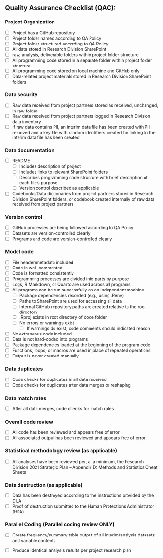 <!--- It is mandatory to fill complete the Quality Assurance Checklist (QAC) for all GitHub projects -->

## Quality Assurance Checklist (QAC):

<!--- Put an `x` in the box when a task has been completed or reviewed with the project research staff. -->
<!--- For any questions or concerns about the QAC, contact Research Deputy Directors Joshua Mallett or Sofia Nystrom -->

### Project Organization
- [ ] Project has a GitHub repository
- [ ] Project folder named according to QA Policy
- [ ] Project folder structured according to QA Policy
- [ ] All data stored in Research Division SharePoint
- [ ] raw, analysis, deliverable folders within project folder structure
- [ ] All programming code stored in a separate folder within project folder structure
- [ ] All programming code stored on local machine and GitHub only
- [ ] Data-related project materials stored in Research Division SharePoint folders

### Data security
- [ ] Raw data received from project partners stored as received, unchanged, in raw folder
- [ ] Raw data received from project partners logged in Research Division data inventory
- [ ] If raw data contains PII, an interim data file has been created with PII removed and a key file with random identifiers created for linking to the interim data file has been created

### Data documentation
- [ ] README
    - [ ] Includes description of project
    - [ ] Includes links to relevant SharePoint folders
    - [ ] Describes programming code structure with brief description of each file’s purpose
    - [ ] Version control described as applicable
- [ ] Codebooks/Data dictionaries from project partners stored in Research Division SharePoint folders, or codebook created internally of raw data received from project partners

### Version control
- [ ] GitHub processes are being followed according to QA Policy
- [ ] Datasets are version-controlled clearly
- [ ] Programs and code are version-controlled clearly

### Model code
- [ ] File header/metadata included
- [ ] Code is well-commented
- [ ] Code is formatted consistently
- [ ] Programming processes are divided into parts by purpose
- [ ] Logs, R Markdown, or Quarto are used across all programs
- [ ] All programs can be run successfully on an independent machine
    - [ ] Package dependencies recorded (e.g., using .Renv)
    - [ ] Paths to SharePoint are used for accessing all data
    - [ ] Internal GitHub repository paths are created relative to the root directory
    - [ ] .Rproj exists in root directory of code folder
    - [ ] No errors or warnings exist
        - [ ] If warnings do exist, code comments should indicated reason
- [ ] No extraneous code included
- [ ] Data is not hard-coded into programs
- [ ] Package dependencies loaded at the beginning of the program code
- [ ] Functions, loops, or macros are used in place of repeated operations
- [ ] Output is never created manually

### Data duplicates
- [ ] Code checks for duplicates in all data received
- [ ] Code checks for duplicates after data merges or reshaping

### Data match rates
- [ ] After all data merges, code checks for match rates

### Overall code review
- [ ] All code has been reviewed and appears free of error
- [ ] All associated output has been reviewed and appears free of error

### Statistical methodology review (as applicable)
- [ ] All analyses have been reviewed per, at a minimum, the Research Division 2021 Strategic Plan – Appendix D: Methods and Statistics Cheat Sheets

### Data destruction (as applicable)
- [ ] Data has been destroyed according to the instructions provided by the DUA
- [ ] Proof of destruction submitted to the Human Protections Administrator (HPA)

### Parallel Coding (Parallel coding review ONLY)
- [ ] Create frequency/summary table output of all interim/analysis datasets and variable contents
- [ ] Produce identical analysis results per project research plan

